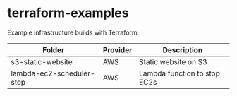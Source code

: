 # terraform-examples
Example infrastructure builds with Terraform

| Folder        				 | Provider     | Description  									|
| -------------------------------|--------------| ----------------------------------------------|
| s3-static-website	             | AWS 	        | Static website on S3                          |
| lambda-ec2-scheduler-stop	     | AWS 	        | Lambda function to stop EC2s                  |